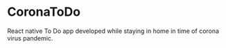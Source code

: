 # CoronaToDo

React native To Do app developed while staying in home in time of corona virus pandemic.